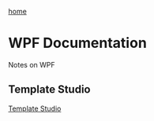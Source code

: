[home](https://github.com/mabyre/docs)

# WPF Documentation

Notes on WPF

## Template Studio

[Template Studio](https://github.com/mabyre/docs/blob/master/WPF/TemplateStudio.md)
